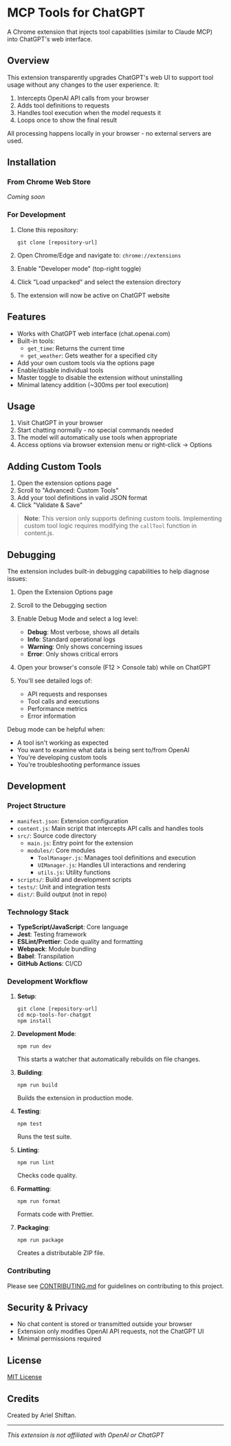 # MCP Tools for ChatGPT

A Chrome extension that injects tool capabilities (similar to Claude MCP) into ChatGPT's web interface.

## Overview

This extension transparently upgrades ChatGPT's web UI to support tool usage without any changes to the user experience. It:

1. Intercepts OpenAI API calls from your browser
2. Adds tool definitions to requests
3. Handles tool execution when the model requests it
4. Loops once to show the final result

All processing happens locally in your browser - no external servers are used.

## Installation

### From Chrome Web Store

*Coming soon*

### For Development

1. Clone this repository:
   ```
   git clone [repository-url]
   ```

2. Open Chrome/Edge and navigate to: `chrome://extensions`

3. Enable "Developer mode" (top-right toggle)

4. Click "Load unpacked" and select the extension directory

5. The extension will now be active on ChatGPT website

## Features

- Works with ChatGPT web interface (chat.openai.com)
- Built-in tools:
  - `get_time`: Returns the current time
  - `get_weather`: Gets weather for a specified city
- Add your own custom tools via the options page
- Enable/disable individual tools
- Master toggle to disable the extension without uninstalling
- Minimal latency addition (~300ms per tool execution)

## Usage

1. Visit ChatGPT in your browser
2. Start chatting normally - no special commands needed
3. The model will automatically use tools when appropriate
4. Access options via browser extension menu or right-click -> Options

## Adding Custom Tools

1. Open the extension options page
2. Scroll to "Advanced: Custom Tools"
3. Add your tool definitions in valid JSON format
4. Click "Validate & Save"

> **Note**: This version only supports defining custom tools. Implementing custom tool logic requires modifying the `callTool` function in content.js.

## Debugging

The extension includes built-in debugging capabilities to help diagnose issues:

1. Open the Extension Options page
2. Scroll to the Debugging section
3. Enable Debug Mode and select a log level:
   - **Debug**: Most verbose, shows all details
   - **Info**: Standard operational logs
   - **Warning**: Only shows concerning issues
   - **Error**: Only shows critical errors

4. Open your browser's console (F12 > Console tab) while on ChatGPT
5. You'll see detailed logs of:
   - API requests and responses
   - Tool calls and executions
   - Performance metrics
   - Error information

Debug mode can be helpful when:
- A tool isn't working as expected
- You want to examine what data is being sent to/from OpenAI
- You're developing custom tools
- You're troubleshooting performance issues

## Development

### Project Structure

- `manifest.json`: Extension configuration
- `content.js`: Main script that intercepts API calls and handles tools
- `src/`: Source code directory
  - `main.js`: Entry point for the extension
  - `modules/`: Core modules
    - `ToolManager.js`: Manages tool definitions and execution
    - `UIManager.js`: Handles UI interactions and rendering
    - `utils.js`: Utility functions
- `scripts/`: Build and development scripts
- `tests/`: Unit and integration tests
- `dist/`: Build output (not in repo)

### Technology Stack

- **TypeScript/JavaScript**: Core language
- **Jest**: Testing framework
- **ESLint/Prettier**: Code quality and formatting
- **Webpack**: Module bundling
- **Babel**: Transpilation
- **GitHub Actions**: CI/CD

### Development Workflow

1. **Setup**:
   ```
   git clone [repository-url]
   cd mcp-tools-for-chatgpt
   npm install
   ```

2. **Development Mode**:
   ```
   npm run dev
   ```
   This starts a watcher that automatically rebuilds on file changes.

3. **Building**:
   ```
   npm run build
   ```
   Builds the extension in production mode.

4. **Testing**:
   ```
   npm test
   ```
   Runs the test suite.

5. **Linting**:
   ```
   npm run lint
   ```
   Checks code quality.

6. **Formatting**:
   ```
   npm run format
   ```
   Formats code with Prettier.

7. **Packaging**:
   ```
   npm run package
   ```
   Creates a distributable ZIP file.

### Contributing

Please see [CONTRIBUTING.md](CONTRIBUTING.md) for guidelines on contributing to this project.

## Security & Privacy

- No chat content is stored or transmitted outside your browser
- Extension only modifies OpenAI API requests, not the ChatGPT UI
- Minimal permissions required

## License

[MIT License](LICENSE)

## Credits

Created by Ariel Shiftan.

---

*This extension is not affiliated with OpenAI or ChatGPT* 